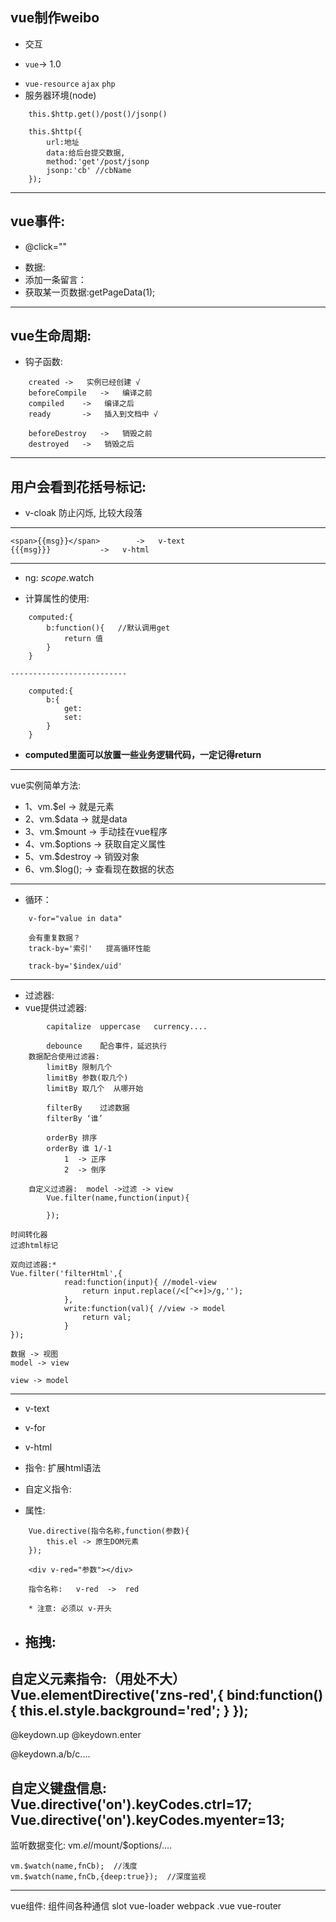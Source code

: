 ## vue制作weibo
- 交互

- `vue`->  1.0
* `vue-resource` `ajax`	`php`
* 服务器环境(node)
```
	this.$http.get()/post()/jsonp()

	this.$http({
		url:地址
		data:给后台提交数据,
		method:'get'/post/jsonp
		jsonp:'cb' //cbName
	});
```

----------------------------------
## vue事件:
- @click=""
* 数据:
* 添加一条留言：
* 获取某一页数据:getPageData(1);
----------------------------------
## vue生命周期:
- 钩子函数:
```
	created	->   实例已经创建	√
	beforeCompile	->   编译之前
	compiled	->   编译之后
	ready		->   插入到文档中	√

	beforeDestroy	->   销毁之前
	destroyed	->   销毁之后
```
----------------------------------
## 用户会看到花括号标记:
- v-cloak		防止闪烁, 比较大段落
----------------------------------
```
<span>{{msg}}</span>		->   v-text
{{{msg}}}			->   v-html
```
----------------------------------
- ng:  $scope.$watch

* 计算属性的使用:
```
	computed:{
		b:function(){	//默认调用get
			return 值
		}
	}
```
	--------------------------
```
	computed:{
		b:{
			get:
			set:
		}
	}
```
* **computed里面可以放置一些业务逻辑代码，一定记得return**
---------------------------------
vue实例简单方法:

* 1、vm.$el	->  就是元素
* 2、vm.$data  ->  就是data
* 3、vm.$mount ->  手动挂在vue程序	
* 4、vm.$options ->  获取自定义属性
* 5、vm.$destroy -> 销毁对象
* 6、vm.$log();	->  查看现在数据的状态
---------------------------------
* 循环：
```
	v-for="value in data"

	会有重复数据？
	track-by='索引'	提高循环性能

	track-by='$index/uid'
```
---------------------------------
* 过滤器:
* vue提供过滤器:
```
		capitalize	uppercase	currency....

		debounce	配合事件，延迟执行
	数据配合使用过滤器:
		limitBy	限制几个
		limitBy 参数(取几个)
		limitBy 取几个  从哪开始

		filterBy	过滤数据
		filterBy ‘谁’

		orderBy	排序
		orderBy 谁 1/-1
			1  -> 正序
			2  -> 倒序

	自定义过滤器:  model ->过滤 -> view
		Vue.filter(name,function(input){
			
		});
```
	时间转化器
	过滤html标记

	双向过滤器:*
	Vue.filter('filterHtml',{
	            read:function(input){ //model-view
	                return input.replace(/<[^<+]>/g,'');
	            },
	            write:function(val){ //view -> model
	                return val;
	            }
	});

	数据 -> 视图
	model -> view

	view -> model
---------------------------------
- v-text
- v-for
- v-html
- 指令: 扩展html语法

- 自定义指令:
* 属性:
```
	Vue.directive(指令名称,function(参数){
		this.el	-> 原生DOM元素
	});

	<div v-red="参数"></div>

	指令名称: 	v-red  ->  red

	* 注意: 必须以 v-开头
```

* 拖拽:
	-------------------------------
自定义元素指令:（用处不大）
	Vue.elementDirective('zns-red',{
	    bind:function(){
	        this.el.style.background='red';
	    }
	});
------------------------------------------------
@keydown.up
@keydown.enter

@keydown.a/b/c....

自定义键盘信息:
	Vue.directive('on').keyCodes.ctrl=17;
	Vue.directive('on').keyCodes.myenter=13;
------------------------------------------------
监听数据变化:
	vm.$el/$mount/$options/....

	vm.$watch(name,fnCb);  //浅度
	vm.$watch(name,fnCb,{deep:true});  //深度监视 
------------------------------------------------
vue组件:
组件间各种通信
slot
vue-loader	webpack   .vue
vue-router
